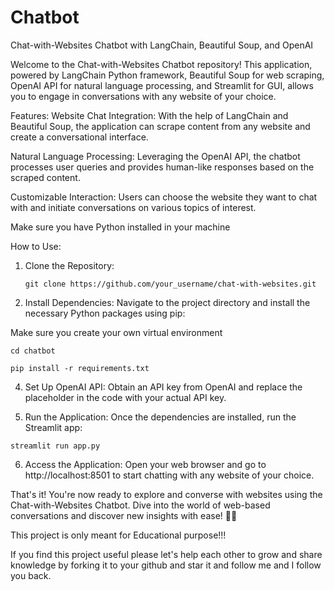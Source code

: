 # Chatbot
Chat-with-Websites Chatbot with LangChain, Beautiful Soup, and OpenAI

Welcome to the Chat-with-Websites Chatbot repository! This application, powered by LangChain Python framework, Beautiful Soup for web scraping, OpenAI API for natural language processing, and Streamlit for GUI, allows you to engage in conversations with any website of your choice.

Features:
Website Chat Integration:
With the help of LangChain and Beautiful Soup, the application can scrape content from any website and create a conversational interface.


Natural Language Processing:
Leveraging the OpenAI API, the chatbot processes user queries and provides human-like responses based on the scraped content.


Customizable Interaction:
Users can choose the website they want to chat with and initiate conversations on various topics of interest.

Make sure you have Python installed in your machine

How to Use:
1. Clone the Repository:

   ```git clone https://github.com/your_username/chat-with-websites.git```

   
3. Install Dependencies:
Navigate to the project directory and install the necessary Python packages using pip:

Make sure you create your own virtual environment 

  ```cd chatbot```
  
  ```pip install -r requirements.txt```

4. Set Up OpenAI API:
Obtain an API key from OpenAI and replace the placeholder in the code with your actual API key.


5. Run the Application:
Once the dependencies are installed, run the Streamlit app:

```streamlit run app.py```


6. Access the Application:
Open your web browser and go to http://localhost:8501 to start chatting with any website of your choice.

That's it! You're now ready to explore and converse with websites using the Chat-with-Websites Chatbot. Dive into the world of web-based conversations and discover new insights with ease! 💬🌐


This project is only meant for Educational purpose!!!

If you find this project useful please let's help each other to grow and share knowledge by forking it to your github and star it and follow me and I follow you back.









   
